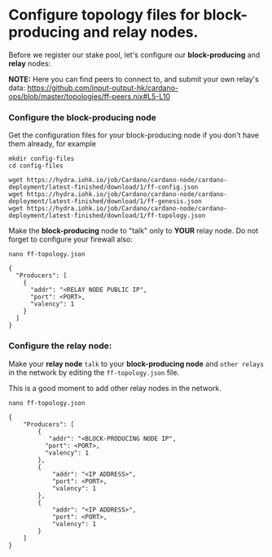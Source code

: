 # Configure topology files for block-producing and relay nodes.

Before we register our stake pool, let's configure our __block-producing__ and __relay__ nodes:

__NOTE:__ Here you can find peers to connect to, and submit your own relay's data:  https://github.com/input-output-hk/cardano-ops/blob/master/topologies/ff-peers.nix#L5-L10

### Configure the block-producing node

Get the configuration files for your block-producing node if you don't have them already, for example

    mkdir config-files
    cd config-files     

    wget https://hydra.iohk.io/job/Cardano/cardano-node/cardano-deployment/latest-finished/download/1/ff-config.json
    wget https://hydra.iohk.io/job/Cardano/cardano-node/cardano-deployment/latest-finished/download/1/ff-genesis.json
    wget https://hydra.iohk.io/job/Cardano/cardano-node/cardano-deployment/latest-finished/download/1/ff-topology.json

Make the __block-producing__ node to "talk" only to __YOUR__ relay node. Do not forget to configure your firewall also:

    nano ff-topology.json

  	{
  	  "Producers": [
  	    {
  	      "addr": "<RELAY NODE PUBLIC IP",
  	      "port": <PORT>,
  	      "valency": 1
  	    }
  	  ]
  	}

### Configure the relay node:

Make your __relay node__ `talk` to your __block-producing node__ and `other relays` in the network by editing the `ff-topology.json` file.

This is a good moment to add other relay nodes in the network.  

    nano ff-topology.json

  	{
  		"Producers": [
  			{
  			   "addr": "<BLOCK-PRODUCING NODE IP",
  		      "port": <PORT>,
  		      "valency": 1
  			},
  			{
  				"addr": "<IP ADDRESS>",
  				"port": <PORT>,
  				"valency": 1
  			},
  			{
  				"addr": "<IP ADDRESS>",
  				"port": <PORT>,
  				"valency": 1
  			}
  		]
  	}
